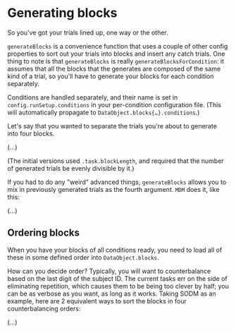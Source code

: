 # Generating blocks
So you've got your trials lined up, one way or the other.

`generateBlocks` is a convenience function that uses a couple of other config properties to sort out your trials into blocks and insert any catch trials. One thing to note is that `generateBlocks` is really `generateBlocksForCondition`: it assumes that all the blocks that the generates are composed of the same kind of a trial, so you'll have to generate your blocks for each condition separately.

Conditions are handled separately, and their name is set in `config.runSetup.conditions` in your per-condition configuration file. (This will automatically propagate to `DataObject.blocks{…}.conditions`.)

Let's say that you wanted to separate the trials you're about to generate into four blocks.

(...)

(The initial versions used `.task.blockLength`, and required that the number of generated trials be evenly divisible by it.)

If you had to do any "weird" advanced things, `generateBlocks` allows you to mix in previously generated trials as the fourth argument. `MDM` does it, like this:

(...)

## Ordering blocks

When you have your blocks of all conditions ready, you need to load all of these in some defined order into `DataObject.blocks`.

How can you decide order? Typically, you will want to counterbalance based on the last digit of the subject ID. The current tasks err on the side of eliminating repetition, which causes them to be being too clever by half; you can be as verbose as you want, as long as it works. Taking SODM as an example, here are 2 equivalent ways to sort the blocks in four counterbalancing orders:

(...)
